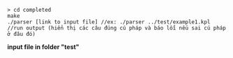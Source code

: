 
    > cd completed
	make
	./parser [link to input file] //ex: ./parser ../test/example1.kpl
	//run output (hiển thị các câu đúng cú pháp và báo lỗi nếu sai cú pháp ở đâu đó)

**input file in folder "test"**